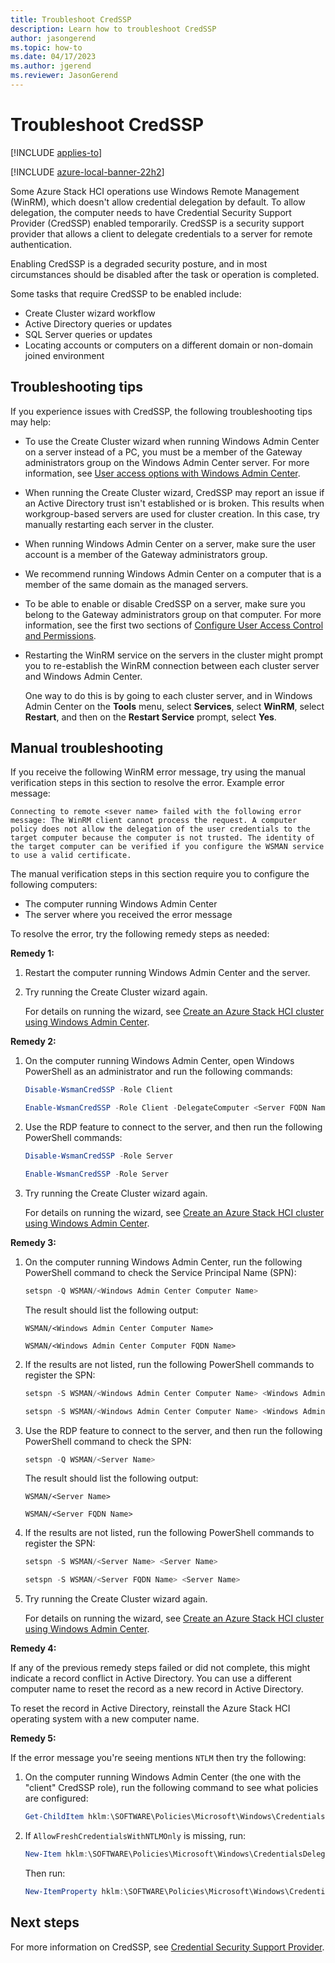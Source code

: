 ```yaml
---
title: Troubleshoot CredSSP
description: Learn how to troubleshoot CredSSP
author: jasongerend
ms.topic: how-to
ms.date: 04/17/2023
ms.author: jgerend
ms.reviewer: JasonGerend
---
```


# Troubleshoot CredSSP

[!INCLUDE [applies-to](../includes/hci-applies-to-22h2.md)]

[!INCLUDE [azure-local-banner-22h2](../includes/azure-local-banner-22h2.md)]

Some Azure Stack HCI operations use Windows Remote Management (WinRM), which doesn't allow credential delegation by default. To allow delegation, the computer needs to have Credential Security Support Provider (CredSSP) enabled temporarily. CredSSP is a security support provider that allows a client to delegate credentials to a server for remote authentication.

Enabling CredSSP is a degraded security posture, and in most circumstances should be disabled after the task or operation is completed.

Some tasks that require CredSSP to be enabled include:

- Create Cluster wizard workflow
- Active Directory queries or updates
- SQL Server queries or updates
- Locating accounts or computers on a different domain or non-domain joined environment

## Troubleshooting tips

If you experience issues with CredSSP, the following troubleshooting tips may help:

- To use the Create Cluster wizard when running Windows Admin Center on a server instead of a PC, you must be a member of the Gateway administrators group on the Windows Admin Center server. For more information, see [User access options with Windows Admin Center](/windows-server/manage/windows-admin-center/plan/user-access-options).

- When running the Create Cluster wizard, CredSSP may report an issue if an Active Directory trust isn't established or is broken. This results when workgroup-based servers are used for cluster creation. In this case, try manually restarting each server in the cluster.

- When running Windows Admin Center on a server, make sure the user account is a member of the Gateway administrators group.

- We recommend running Windows Admin Center on a computer that is a member of the same domain as the managed servers.

- To be able to enable or disable CredSSP on a server, make sure you belong to the Gateway administrators group on that computer. For more information, see the first two sections of [Configure User Access Control and Permissions](/windows-server/manage/windows-admin-center/configure/user-access-control#gateway-access-role-definitions).

- Restarting the WinRM service on the servers in the cluster might prompt you to re-establish the WinRM connection between each cluster server and Windows Admin Center.

    One way to do this is by going to each cluster server, and in Windows Admin Center on the **Tools** menu, select **Services**, select **WinRM**, select **Restart**, and then on the **Restart Service** prompt, select **Yes**.

## Manual troubleshooting

If you receive the following WinRM error message, try using the manual verification steps in this section to resolve the error. Example error message:

`Connecting to remote <sever name> failed with the following error message: The WinRM client cannot process the request. A computer policy does not allow the delegation of the user credentials to the target computer because the computer is not trusted. The identity of the target computer can be verified if you configure the WSMAN service to use a valid certificate.`

The manual verification steps in this section require you to configure the following computers:
- The computer running Windows Admin Center
- The server where you received the error message

To resolve the error, try the following remedy steps as needed:

**Remedy 1:**
1. Restart the computer running Windows Admin Center and the server.
1. Try running the Create Cluster wizard again.

    For details on running the wizard, see [Create an Azure Stack HCI cluster using Windows Admin Center](../deploy/create-cluster.md).

**Remedy 2:**
1. On the computer running Windows Admin Center, open Windows PowerShell as an administrator and run the following commands:

    ```powershell
    Disable-WsmanCredSSP -Role Client  
    ```

    ```powershell  
    Enable-WsmanCredSSP -Role Client -DelegateComputer <Server FQDN Name>
    ```

1. Use the RDP feature to connect to the server, and then run the following PowerShell commands:

    ```powershell  
    Disable-WsmanCredSSP -Role Server  
    ```

    ```powershell  
    Enable-WsmanCredSSP -Role Server  
    ```
    
1. Try running the Create Cluster wizard again.

    For details on running the wizard, see [Create an Azure Stack HCI cluster using Windows Admin Center](../deploy/create-cluster.md).

**Remedy 3:**
1. On the computer running Windows Admin Center, run the following PowerShell command to check the Service Principal Name (SPN):

    ```powershell
    setspn -Q WSMAN/<Windows Admin Center Computer Name>  
    ```
    
    The result should list the following output:

    `WSMAN/<Windows Admin Center Computer Name>`

    `WSMAN/<Windows Admin Center Computer FQDN Name>`

1. If the results are not listed, run the following PowerShell commands to register the SPN:

    ```powershell
    setspn -S WSMAN/<Windows Admin Center Computer Name> <Windows Admin Center Computer Name>  
    ```

    ```powershell
    setspn -S WSMAN/<Windows Admin Center Computer Name> <Windows Admin Center Computer FQDN Name>  
    ```

1. Use the RDP feature to connect to the server, and then run the following PowerShell command to check the SPN:

    ```powershell
    setspn -Q WSMAN/<Server Name>  
    ```

    The result should list the following output:

    `WSMAN/<Server Name>`

    `WSMAN/<Server FQDN Name>`

1. If the results are not listed, run the following PowerShell commands to register the SPN:

    ```powershell
    setspn -S WSMAN/<Server Name> <Server Name>  
    ```

    ```powershell
    setspn -S WSMAN/<Server FQDN Name> <Server Name>  
    ```

1. Try running the Create Cluster wizard again.

    For details on running the wizard, see [Create an Azure Stack HCI cluster using Windows Admin Center](../deploy/create-cluster.md).


**Remedy 4:**

If any of the previous remedy steps failed or did not complete, this might indicate a record conflict in Active Directory. You can use a different computer name to reset the record as a new record in Active Directory.

To reset the record in Active Directory, reinstall the Azure Stack HCI operating system with a new computer name.

**Remedy 5:**

If the error message you're seeing mentions `NTLM` then try the following:
1. On the computer running Windows Admin Center (the one with the "client" CredSSP role), run the following command to see what policies are configured:

    ```powershell
    Get-ChildItem hklm:\SOFTWARE\Policies\Microsoft\Windows\CredentialsDelegation
    ```

1. If `AllowFreshCredentialsWithNTLMOnly` is missing, run:

    ```powershell
    New-Item hklm:\SOFTWARE\Policies\Microsoft\Windows\CredentialsDelegation\AllowFreshCredentialsWhenNTLMOnly
    ```

    Then run:

    ```powershell
    New-ItemProperty hklm:\SOFTWARE\Policies\Microsoft\Windows\CredentialsDelegation\AllowFreshCredentialsWhenNTLMOnly -Name 1 -Value "wsman/<Server FQDN Name>" -Force
    ```

## Next steps

For more information on CredSSP, see [Credential Security Support Provider](/windows/win32/secauthn/credential-security-support-provider).
